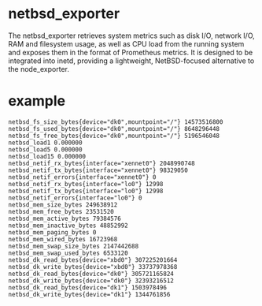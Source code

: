 # netbsd_exporter

The netbsd_exporter retrieves system metrics such as disk I/O, network I/O, RAM and filesystem usage, as well as CPU load from the running system and exposes them in the format of Prometheus metrics. It is designed to be integrated into inetd, providing a lightweight, NetBSD-focused alternative to the node_exporter.

# example

```
netbsd_fs_size_bytes{device="dk0",mountpoint="/"} 14573516800
netbsd_fs_used_bytes{device="dk0",mountpoint="/"} 8648296448
netbsd_fs_free_bytes{device="dk0",mountpoint="/"} 5196546048
netbsd_load1 0.000000
netbsd_load5 0.000000
netbsd_load15 0.000000
netbsd_netif_rx_bytes{interface="xennet0"} 2048990748
netbsd_netif_tx_bytes{interface="xennet0"} 98329050
netbsd_netif_errors{interface="xennet0"} 0
netbsd_netif_rx_bytes{interface="lo0"} 12998
netbsd_netif_tx_bytes{interface="lo0"} 12998
netbsd_netif_errors{interface="lo0"} 0
netbsd_mem_size_bytes 249638912
netbsd_mem_free_bytes 23531520
netbsd_mem_active_bytes 79384576
netbsd_mem_inactive_bytes 48852992
netbsd_mem_paging_bytes 0
netbsd_mem_wired_bytes 16723968
netbsd_mem_swap_size_bytes 2147442688
netbsd_mem_swap_used_bytes 6533120
netbsd_dk_read_bytes{device="xbd0"} 307225201664
netbsd_dk_write_bytes{device="xbd0"} 33737978368
netbsd_dk_read_bytes{device="dk0"} 305721165824
netbsd_dk_write_bytes{device="dk0"} 32393216512
netbsd_dk_read_bytes{device="dk1"} 1503978496
netbsd_dk_write_bytes{device="dk1"} 1344761856
```